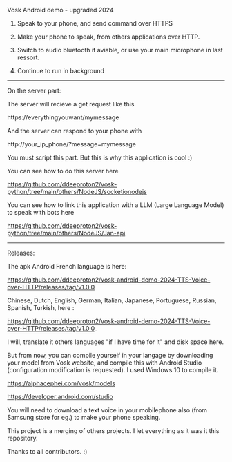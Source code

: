Vosk Android demo - upgraded 2024

1. Speak to your phone, and send command over HTTPS

2. Make your phone to speak, from others applications over HTTP.

3. Switch to audio bluetooth if aviable, or use your main microphone in last ressort.

4. Continue to run in background

____________________________

On the server part:

The server will recieve a get request like this

https://everythingyouwant/mymessage

And the server can respond to your phone with

http://your_ip_phone/?message=mymessage

You must script this part. But this is why this application is cool :)

You can see how to do this server here 

https://github.com/ddeeproton2/vosk-python/tree/main/others/NodeJS/socketionodejs

You can see how to link this application with a LLM (Large Language Model) to speak with bots here

https://github.com/ddeeproton2/vosk-python/tree/main/others/NodeJS/Jan-api

____________________________

Releases:

The apk Android French language is here:

https://github.com/ddeeproton2/vosk-android-demo-2024-TTS-Voice-over-HTTP/releases/tag/v1.0.0

Chinese, Dutch, English, German, Italian, Japanese, Portuguese, Russian, Spanish, Turkish, here :

https://github.com/ddeeproton2/vosk-android-demo-2024-TTS-Voice-over-HTTP/releases/tag/v1.0.0_

I will, translate it others languages "if I have time for it" and disk space here. 

But from now, you can compile yourself in your langage by downloading your model from Vosk website, and compile this with Android Studio (configuration modification is requested). I used Windows 10 to compile it.

https://alphacephei.com/vosk/models

https://developer.android.com/studio

You will need to download a text voice in your mobilephone also (from Samsung store for eg.) to make your phone speaking.

This project is a merging of others projects. I let everything as it was it this repository.

Thanks to all contributors. :)
